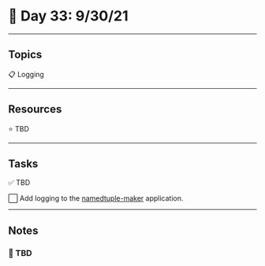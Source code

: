 # :calendar: Day 33: 9/30/21

---

## Topics

:clipboard: Logging

---

## Resources

:star: TBD

---

## Tasks

:white_check_mark: TBD

:white_large_square: Add logging to the [namedtuple-maker](https://github.com/timothyhull/namedtuple-maker) application.

---

## Notes

### :notebook: TBD
